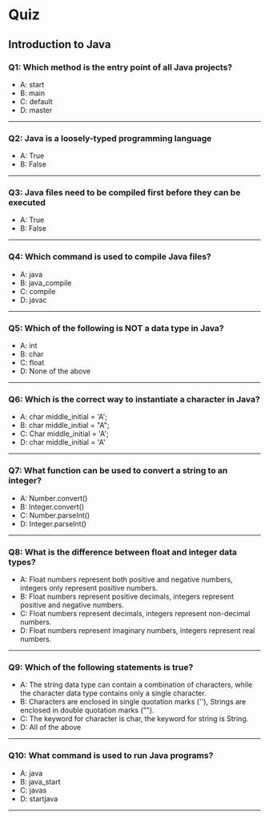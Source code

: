 # Quiz

## Introduction to Java

### Q1: Which method is the entry point of all Java projects?
- A: start
- B: main
- C: default
- D: master
---

### Q2: Java is a loosely-typed programming language
- A: True
- B: False
---

### Q3: Java files need to be compiled first before they can be executed
- A: True
- B: False
---

### Q4: Which command is used to compile Java files?
- A: java
- B: java_compile
- C: compile
- D: javac
---

### Q5: Which of the following is NOT a data type in Java?
- A: int
- B: char
- C: float
- D: None of the above
---

### Q6: Which is the correct way to instantiate a character in Java?
- A: char middle_initial = 'A';
- B: char middle_initial = "A";
- C: Char middle_initial = 'A';
- D: char middle_initial = 'A'
---

### Q7: What function can be used to convert a string to an integer?
- A: Number.convert()
- B: Integer.convert()
- C: Number.parseInt()
- D: Integer.parseInt()
---

### Q8: What is the difference between float and integer data types?
- A: Float numbers represent both positive and negative numbers, integers only represent positive numbers.
- B: Float numbers represent positive decimals, integers represent positive and negative numbers.
- C: Float numbers represent decimals, integers represent non-decimal numbers.
- D: Float numbers represent imaginary numbers, integers represent real numbers.
---

### Q9: Which of the following statements is true?
- A: The string data type can contain a combination of characters, while the character data type contains only a single character.
- B: Characters are enclosed in single quotation marks (''), Strings are enclosed in double quotation marks ("").
- C: The keyword for character is char, the keyword for string is String.
- D: All of the above
---

### Q10: What command is used to run Java programs?
- A: java
- B: java_start
- C: javas
- D: startjava
---

